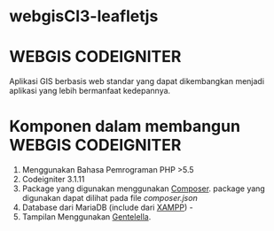 # webgisCI3-leafletjs

# WEBGIS CODEIGNITER
Aplikasi GIS berbasis web standar yang dapat dikembangkan menjadi aplikasi yang lebih bermanfaat kedepannya.

# Komponen dalam membangun WEBGIS CODEIGNITER
1. Menggunakan Bahasa Pemrograman PHP >5.5
2. Codeigniter 3.1.11
2. Package yang digunakan menggunakan [Composer](https://getcomposer.org/). package yang digunakan dapat dilihat pada file *composer.json*
3. Database dari MariaDB (include dari [XAMPP](https://www.apachefriends.org/index.html)) - 
4. Tampilan Menggunakan [Gentelella](https://github.com/ColorlibHQ/gentelella).


